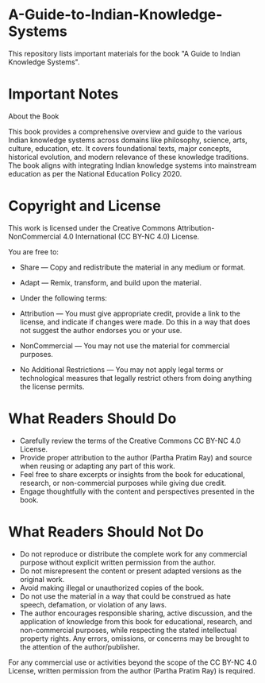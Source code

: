 # A-Guide-to-Indian-Knowledge-Systems
This repository lists important materials for the book "A Guide to Indian Knowledge Systems".



# Important Notes

About the Book

This book provides a comprehensive overview and guide to the various Indian knowledge systems across domains like philosophy, science, arts, culture, education, etc.
It covers foundational texts, major concepts, historical evolution, and modern relevance of these knowledge traditions.
The book aligns with integrating Indian knowledge systems into mainstream education as per the National Education Policy 2020.

# Copyright and License

This work is licensed under the Creative Commons Attribution-NonCommercial 4.0 International (CC BY-NC 4.0) License.

You are free to:

  - Share — Copy and redistribute the material in any medium or format.
  - Adapt — Remix, transform, and build upon the material.
  - Under the following terms:

  - Attribution — You must give appropriate credit, provide a link to the license, and indicate if changes were made. Do this in a way that does not suggest the author endorses you or your use.
  - NonCommercial — You may not use the material for commercial purposes.
  - No Additional Restrictions — You may not apply legal terms or technological measures that legally restrict others from doing anything the license permits.

# What Readers Should Do

  - Carefully review the terms of the Creative Commons CC BY-NC 4.0 License.
  - Provide proper attribution to the author (Partha Pratim Ray) and source when reusing or adapting any part of this work.
  - Feel free to share excerpts or insights from the book for educational, research, or non-commercial purposes while giving due credit.
  - Engage thoughtfully with the content and perspectives presented in the book.

# What Readers Should Not Do

  - Do not reproduce or distribute the complete work for any commercial purpose without explicit written permission from the author.
  - Do not misrepresent the content or present adapted versions as the original work.
  - Avoid making illegal or unauthorized copies of the book.
  - Do not use the material in a way that could be construed as hate speech, defamation, or violation of any laws.
  - The author encourages responsible sharing, active discussion, and the application of knowledge from this book for educational, research, and non-commercial purposes, while respecting the stated intellectual property rights. Any errors, omissions, or concerns may be brought to the attention of the author/publisher.

For any commercial use or activities beyond the scope of the CC BY-NC 4.0 License, written permission from the author (Partha Pratim Ray) is required.
